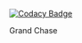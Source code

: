 
[![Codacy Badge](https://api.codacy.com/project/badge/Grade/fcfe45a9962043c6bcd72e0d71d41de5)](https://app.codacy.com/app/thalysmarciobn/Grand-Chase?utm_source=github.com&utm_medium=referral&utm_content=thalysmarciobn/Grand-Chase&utm_campaign=Badge_Grade_Settings)

Grand Chase
